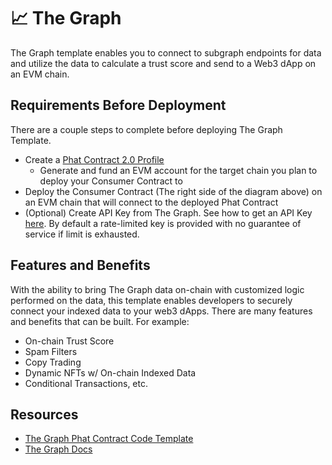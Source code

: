 # 📈 The Graph

The Graph template enables you to connect to subgraph endpoints for data and utilize the data to calculate a trust score and send to a Web3 dApp on an EVM chain.

## Requirements Before Deployment

There are a couple steps to complete before deploying The Graph Template.

* Create a [Phat Contract 2.0 Profile](../create-a-phat-contract-profile.md)
  * Generate and fund an EVM account for the target chain you plan to deploy your Consumer Contract to
* Deploy the Consumer Contract (The right side of the diagram above) on an EVM chain that will connect to the deployed Phat Contract
* (Optional) Create API Key from The Graph. See how to get an API Key [here](https://bit.ly/the-graph-api-key). By default a rate-limited key is provided with no guarantee of service if limit is exhausted.

## Features and Benefits

With the ability to bring The Graph data on-chain with customized logic performed on the data, this template enables developers to securely connect your indexed data to your web3 dApps. There are many features and benefits that can be built. For example:

* On-chain Trust Score
* Spam Filters
* Copy Trading
* Dynamic NFTs w/ On-chain Indexed Data
* Conditional Transactions, etc.

## Resources

* [The Graph Phat Contract Code Template](https://bit.ly/pc-the-graph-repo)
* [The Graph Docs](https://thegraph.com/docs/en/about/)
